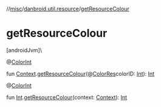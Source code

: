 //[misc](../../index.md)/[danbroid.util.resource](index.md)/[getResourceColour](get-resource-colour.md)

# getResourceColour

[androidJvm]\

@[ColorInt](https://developer.android.com/reference/kotlin/androidx/annotation/ColorInt.html)

fun [Context](https://developer.android.com/reference/kotlin/android/content/Context.html).[getResourceColour](get-resource-colour.md)(@[ColorRes](https://developer.android.com/reference/kotlin/androidx/annotation/ColorRes.html)colorID: [Int](https://kotlinlang.org/api/latest/jvm/stdlib/kotlin/-int/index.html)): [Int](https://kotlinlang.org/api/latest/jvm/stdlib/kotlin/-int/index.html)

@[ColorInt](https://developer.android.com/reference/kotlin/androidx/annotation/ColorInt.html)

fun [Int](https://kotlinlang.org/api/latest/jvm/stdlib/kotlin/-int/index.html).[getResourceColour](get-resource-colour.md)(context: [Context](https://developer.android.com/reference/kotlin/android/content/Context.html)): [Int](https://kotlinlang.org/api/latest/jvm/stdlib/kotlin/-int/index.html)
